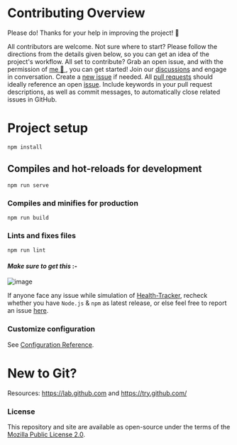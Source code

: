 # <a name="contributing">Contributing Overview</a>

Please do! Thanks for your help in improving the project! :balloon:

All contributors are welcome. Not sure where to start? Please follow the directions from the details given below, so you can get an idea of the project's workflow.
All set to contribute? Grab an open issue, and with the permission of <a href="https://github.com/amino19"> me 🙂 </a> , you can get started! Join our <a href="https://github.com/amino19/Health-Tracker/discussions/"> discussions</a> and engage in conversation. Create a [new issue](/../../issues/new/choose) if needed. All [pull requests](/../../pulls) should ideally reference an open [issue](/../../issues). Include keywords in your pull request descriptions, as well as commit messages, to automatically close related issues in GitHub.

# Project setup

```
npm install
```

## Compiles and hot-reloads for development

```
npm run serve
```

### Compiles and minifies for production

```
npm run build
```

### Lints and fixes files

```
npm run lint
```

#### _Make sure to get this_ :-

![image](https://user-images.githubusercontent.com/75872316/120891023-f4507280-c623-11eb-91b9-718e4dd22ea9.png)

If anyone face any issue while simulation of <a href="https://github.com/amino19/Health-Tracker/"> Health-Tracker</a>, recheck whether you have `Node.js` & `npm` as latest release, or else feel free to report an issue <a href= "https://github.com/amino19/Health-Tracker/discussions/3"> here</a>.

### Customize configuration

See [Configuration Reference](https://cli.vuejs.org/config/).

# New to Git?

Resources: <https://lab.github.com> and <https://try.github.com/>

### License

This repository and site are available as open-source under the terms of the [Mozilla Public License 2.0](https://opensource.org/licenses/MPL-2.0).
